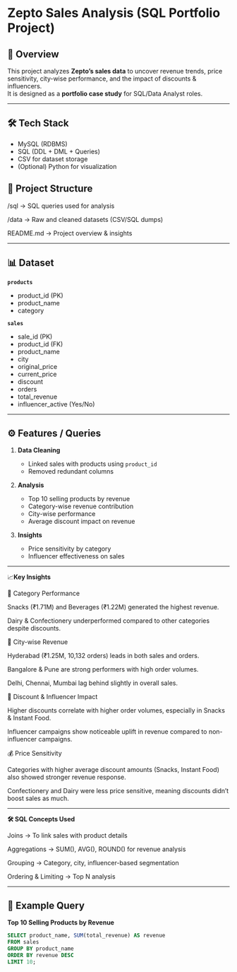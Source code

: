# Zepto Sales Analysis (SQL Portfolio Project)

## 📌 Overview
This project analyzes **Zepto’s sales data** to uncover revenue trends, price sensitivity, city-wise performance, and the impact of discounts & influencers.  
It is designed as a **portfolio case study** for SQL/Data Analyst roles.

---

## 🛠️ Tech Stack
- MySQL (RDBMS)
- SQL (DDL + DML + Queries)
- CSV for dataset storage
- (Optional) Python for visualization

## **📂 Project Structure**

/sql → SQL queries used for analysis

/data → Raw and cleaned datasets (CSV/SQL dumps)

README.md → Project overview & insights

---

## 📊 Dataset

**`products`**
- product_id (PK)
- product_name
- category  

**`sales`**
- sale_id (PK)
- product_id (FK)
- product_name
- city
- original_price
- current_price
- discount
- orders
- total_revenue
- influencer_active (Yes/No)

---

## ⚙️ Features / Queries
1. **Data Cleaning**
   - Linked sales with products using `product_id`
   - Removed redundant columns

2. **Analysis**
   - Top 10 selling products by revenue
   - Category-wise revenue contribution
   - City-wise performance
   - Average discount impact on revenue

3. **Insights**
   - Price sensitivity by category
   - Influencer effectiveness on sales

---
📈**Key Insights**

🛒 Category Performance

Snacks (₹1.71M) and Beverages (₹1.22M) generated the highest revenue.

Dairy & Confectionery underperformed compared to other categories despite discounts.

🌆 City-wise Revenue

Hyderabad (₹1.25M, 10,132 orders) leads in both sales and orders.

Bangalore & Pune are strong performers with high order volumes.

Delhi, Chennai, Mumbai lag behind slightly in overall sales.

🎯 Discount & Influencer Impact

Higher discounts correlate with higher order volumes, especially in Snacks & Instant Food.

Influencer campaigns show noticeable uplift in revenue compared to non-influencer campaigns.

💰 Price Sensitivity

Categories with higher average discount amounts (Snacks, Instant Food) also showed stronger revenue response.

Confectionery and Dairy were less price sensitive, meaning discounts didn’t boost sales as much.

---

**🛠️ SQL Concepts Used**

Joins → To link sales with product details

Aggregations → SUM(), AVG(), ROUND() for revenue analysis

Grouping → Category, city, influencer-based segmentation

Ordering & Limiting → Top N analysis

---

## 🚀 Example Query
**Top 10 Selling Products by Revenue**
```sql
SELECT product_name, SUM(total_revenue) AS revenue
FROM sales
GROUP BY product_name
ORDER BY revenue DESC
LIMIT 10;
